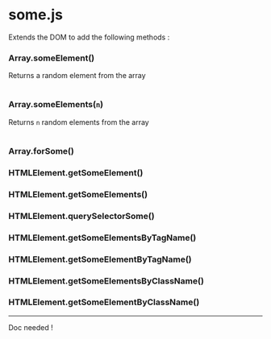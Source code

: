 # some.js

Extends the DOM to add the following methods :

### Array.someElement()
Returns a random element from the array

#

### Array.someElements(`n`)
Returns `n` random elements from the array

#

### Array.forSome()
 
### HTMLElement.getSomeElement()
### HTMLElement.getSomeElements()
 
### HTMLElement.querySelectorSome()
 
### HTMLElement.getSomeElementsByTagName()
### HTMLElement.getSomeElementByTagName()

### HTMLElement.getSomeElementsByClassName()
### HTMLElement.getSomeElementByClassName()

---

Doc needed !
